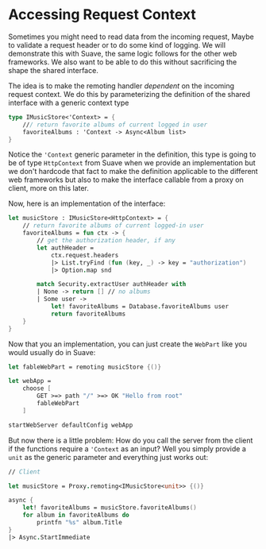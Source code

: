 # Accessing Request Context

Sometimes you might need to read data from the incoming request, Maybe to validate a request header or to do some kind of logging. We will demonstrate this with Suave, the same logic follows for the other web frameworks. We also want to be able to do this without sacrificing the shape the shared interface. 

The idea is to make the remoting handler *dependent* on the incoming request context. We do this by parameterizing the definition of the shared interface with a generic context type

```fs
type IMusicStore<'Context> = {
    /// return favorite albums of current logged in user
    favoriteAlbums : 'Context -> Async<Album list>
}
```
Notice the `'Context` generic parameter in the definition, this type is going to be of type `HttpContext`  from Suave when we provide an implementation but we don't hardcode that fact to make the definition applicable to the different web frameworks but also to make the interface callable from a proxy on client, more on this later.  

Now, here is an implementation of the interface:
```fs
let musicStore : IMusicStore<HttpContext> = {
    // return favorite albums of current logged-in user
    favoriteAlbums = fun ctx -> {
        // get the authorization header, if any
        let authHeader = 
            ctx.request.headers
            |> List.tryFind (fun (key, _) -> key = "authorization")
            |> Option.map snd 

        match Security.extractUser authHeader with
        | None -> return [] // no albums 
        | Some user -> 
            let! favoriteAlbums = Database.favoriteAlbums user
            return favoriteAlbums
    }
}
```
Now that you an implementation, you can just create the `WebPart` like you would usually do in Suave:
```fs
let fableWebPart = remoting musicStore {()}

let webApp = 
    choose [ 
        GET >=> path "/" >=> OK "Hello from root"
        fableWebPart
    ]

startWebServer defaultConfig webApp
```
But now there is a little problem: How do you call the server from the client if the functions require a `'Context` as an input? Well you simply provide a `unit` as the generic parameter and everything just works out:
```fs
// Client

let musicStore = Proxy.remoting<IMusicStore<unit>> {()} 

async {
    let! favoriteAlbums = musicStore.favoriteAlbums() 
    for album in favoriteAlbums do
        printfn "%s" album.Title
}
|> Async.StartImmediate
```